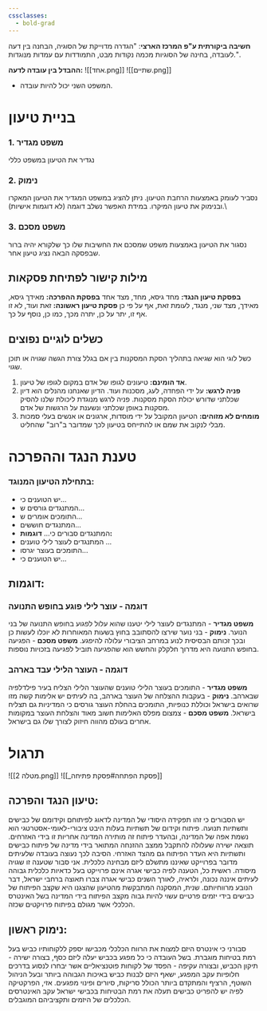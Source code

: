 ```yaml
---
cssclasses:
  - bold-grad
---
```

**חשיבה ביקורתית ע"פ המרכז הארצי**: "הגדרה מדוייקת של הסוגיה, הבחנה בין דעה לעובדה, בחינה של הסוגיות מכמה נקודות מבט, התמודדות עם עמדות מנוגדות.".

**ההבדל בין עובדה לדעה:**
![[אחד.png]]
![[שתיים.png]]
* המשפט השני יכול להיות עובדה.
# בניית טיעון
### 1. משפט מגדיר
נגדיר את הטיעון במשפט כללי
### 2. נימוק
נסביר לעומק באמצעות הרחבת הטיעון.
ניתן להציג במשפט המגדיר את הטיעון המאקרו ובנימוק את טיעון המיקרו.
במידת האפשר נשלב דוגמה (לא דוגמות אישיות).\
### 3. משפט מסכם
נסגור את הטיעון באמצעות משפט שמסכם את החשיבות שלו כך שלקורא יהיה ברור שבפסקה הבאה נציג טיעון אחר.

## מילות קישור לפתיחת פסקאות
**בפסקת טיעון הנגד:** מחד גיסא, מחד, מצד אחד
**בפסקת ההפרכה:** מאידך גיסא, מאידך, מצד שני, מנגד, לעומת זאת, אף על פי כן
**פסקת טיעון ראשונה:** זאת ועוד, לא זו אף זו, יתר על כן, יתרה מכך, כמו כן, נוסף על כך.

## כשלים לוגיים נפוצים
כשל לוגי הוא שגיאה בתהליך הסקת המסקנות בין אם בגלל צורת הגשה שגויה או תוכן שגוי.
1. **אד הומינם:** טיעונים לגופו של אדם במקום לגופו של טיעון.
2. **פניה לרגש:** על ידי הפחדה, לעג, מסכנות ועוד. הדיון שאנחנו מהנלים הוא דיון שכלתני שדורש יכולת הסקת מסקנות. פניה לרגש מנוגדת ליכולת שלנו להסיק מסקנות באופן שכלתני ונשענת על הרגשות של אדם.
3. **מומחים לא מזוהים:** הטיעון המקובל על ידי מוסדות, ארגונים או אנשים בעלי סמכות מבלי לנקוב את שמם או להתייחס בטיעון לכך שמדובר ב"רוב" שהחליט.
# טענת הנגד וההפרכה
### בתחילת הטיעון המנוגד:
* יש הטוענים כי...
* המתנגדים גורסים ש...
* התומכים אומרים ש...
* המתנגדים חוששים...
* המתנגדים סבורים כי...
**דוגמות:**
* המתנגדים לעוצר לילי טוענים ...
* התומכים בעוצר יגרסו...
* יש הטוענים כי...

## דוגמות:
### דוגמה - עוצר לילי פוגע בחופש התנועה
**משפט מגדיר** - המתנגדים לעוצר לילי יטענו שהוא עלול לפגוע בחופש התנועה של בני הנוער.
**נימוק** - בני נוער שירצו להסתובב בחוץ בשעות המאוחרות לא יוכלו לעשות כן ובכך זכותם הבסיסית לנוע במרחב הציבורי עלולה להיפגע.
**משפט מסכם** - הפגיעה בחופש התנועה היא מדרוך חלקלק והחשש הוא שהפגיעה תוביל לפגיעה בזכויות נוספות.

### דוגמה - העוצר הלילי עבד בארהב
**משפט מגדיר** - התומכים בעוצר הלילי טוענים שהעוצר הלילי הצליח בעיר פילדלפיה שבארהב.
**נימוק** - בעקבות ההצלחה של העוצר בארהב, בה לעיתים יש אלימות קשה מזו שרואים בישראל וכוללת כנופיות, התומכים בהחלת העוצר גורסים כי המדיניות גם תצליח בישראל.
**משפט מסכם** - צמצום מפלס האלימות חשוב מאוד והצלחת העוצר במקומות אחרים בעולם מהווה חיזוק לצורך שלו גם בישראל.

# תרגול
![[מטלה 2.png]]
![[_פסקת הפתחה#פסקת פתיחה]]
## טיעון הנגד והפרכה:
יש הסבורים כי זהו תפקידה היסודי של המדינה לדאוג לפיתוחם וקידומם של כבישים ותשתיות תנועה.
פיתוח וקידום של תשתיות בעלות היבט ציבורי-לאומי-אסטרטגי הוא נשמת אפה של המדינה, ובהעדר פיתוח זה מותירה המדינה אחריות זו בידי האזרחים.
תוצאה ישירה שעלולה להתקבל ממצב ההזנחה המתואר בידי מדינה של פיתוח כבישים ותשתיות היא העדר הפיתוח גם מהצד האזרחי.
הסיבה לכך נעוצה בעובדה שלעיתים מדובר בפרוייקט שאיננו מתשלם ליזם מבחינה כלכלית.
אני סבור שטענה זו שגויה מיסודה.
ראשית כל, הטענה לפיה כבישי אגרה אינם פרוייקט בעל כדאיות כלכלית גבוהה לעיתים איננה נכונה, ולראיה, לאורך השנים כבישי אגרה צברו תאוצה ברחבי ישראל, דבר הנובע מרווחיותם.
שנית, המסקנה המתבקשת מהטיעון שהצגנו היא שקצב הפיתוח של כבישים בידי יזמים פרטיים עשוי להיות גבוה מקצב הפיתוח בידי המדינה בשל האינטרס הכלכלי אשר מגולם בפיתוח פרויקטים שכזה.
## נימוק ראשון:
סבורני כי אינטרס היזם למצות את הרווח הכלכלי מכבישו יספק ללקוחותיו כביש בעל רמת בטיחות מוגברת.
בשל העובדה כי כל מפגע בכביש יעלה ליזם כסף, בצורה ישירה - תיקון הכביש, ובצורה עקיפה - הפסד של לקוחות פוטנציאליים אשר יבחרו לנסוע בדרכים חלופיות עקב המפגע, ישאף היזם לבנות כביש באיכות הגבוהה ביותר ובעל הניהול השוטף, הרציף והמתקדם ביותר הכולל סריקות, סיורים ופינוי מפגעים.
אזי, הפרקטיקה לפיה יש להפריט כבישים תעלה את רמת הבטיחות בכבישי ישראל עקב האינטרסים הכלכלים של היזמים ותקציביהם המוגבלים.